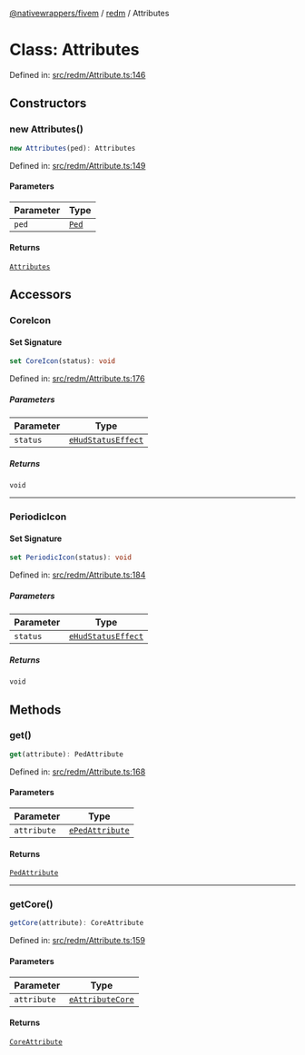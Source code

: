 [@nativewrappers/fivem](../../README.md) / [redm](../README.md) / Attributes

# Class: Attributes

Defined in: [src/redm/Attribute.ts:146](https://github.com/nativewrappers/fivem/blob/712f0bf92fff25cfcad1f759429c48668c195b4a/src/redm/Attribute.ts#L146)

## Constructors

### new Attributes()

```ts
new Attributes(ped): Attributes
```

Defined in: [src/redm/Attribute.ts:149](https://github.com/nativewrappers/fivem/blob/712f0bf92fff25cfcad1f759429c48668c195b4a/src/redm/Attribute.ts#L149)

#### Parameters

| Parameter | Type |
| ------ | ------ |
| `ped` | [`Ped`](Ped.md) |

#### Returns

[`Attributes`](Attributes.md)

## Accessors

### CoreIcon

#### Set Signature

```ts
set CoreIcon(status): void
```

Defined in: [src/redm/Attribute.ts:176](https://github.com/nativewrappers/fivem/blob/712f0bf92fff25cfcad1f759429c48668c195b4a/src/redm/Attribute.ts#L176)

##### Parameters

| Parameter | Type |
| ------ | ------ |
| `status` | [`eHudStatusEffect`](../enumerations/eHudStatusEffect.md) |

##### Returns

`void`

***

### PeriodicIcon

#### Set Signature

```ts
set PeriodicIcon(status): void
```

Defined in: [src/redm/Attribute.ts:184](https://github.com/nativewrappers/fivem/blob/712f0bf92fff25cfcad1f759429c48668c195b4a/src/redm/Attribute.ts#L184)

##### Parameters

| Parameter | Type |
| ------ | ------ |
| `status` | [`eHudStatusEffect`](../enumerations/eHudStatusEffect.md) |

##### Returns

`void`

## Methods

### get()

```ts
get(attribute): PedAttribute
```

Defined in: [src/redm/Attribute.ts:168](https://github.com/nativewrappers/fivem/blob/712f0bf92fff25cfcad1f759429c48668c195b4a/src/redm/Attribute.ts#L168)

#### Parameters

| Parameter | Type |
| ------ | ------ |
| `attribute` | [`ePedAttribute`](../enumerations/ePedAttribute.md) |

#### Returns

[`PedAttribute`](PedAttribute.md)

***

### getCore()

```ts
getCore(attribute): CoreAttribute
```

Defined in: [src/redm/Attribute.ts:159](https://github.com/nativewrappers/fivem/blob/712f0bf92fff25cfcad1f759429c48668c195b4a/src/redm/Attribute.ts#L159)

#### Parameters

| Parameter | Type |
| ------ | ------ |
| `attribute` | [`eAttributeCore`](../enumerations/eAttributeCore.md) |

#### Returns

[`CoreAttribute`](CoreAttribute.md)
